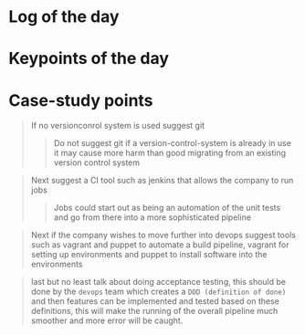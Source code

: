 # Log of the day

# Keypoints of the day

# Case-study points

> If no versionconrol system is used suggest git
>
> > Do not suggest git if a version-control-system is already in use it may cause more harm than good migrating from an existing version control system

> Next suggest a CI tool such as jenkins that allows the company to run jobs
>
> > Jobs could start out as being an automation of the unit tests and go from there into a more sophisticated pipeline

> Next if the company wishes to move further into devops suggest tools such as vagrant and puppet to automate a build pipeline, vagrant for setting up environments and puppet to install software into the environments

> last but no least talk about doing acceptance testing, this should be done by the `devops` team which creates a `DOD (definition of done)`
> and then features can be implemented and tested based on these definitions, this will make the running of the overall pipeline much smoother and more error will be caught.
